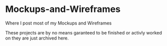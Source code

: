 # Mockups-and-Wireframes
Where I post most of my Mockups and Wireframes


These projects are by no means garanteed to be finished or activly worked on they are just archived here. 
